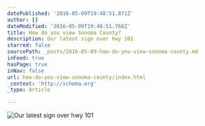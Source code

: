 ```yaml
---
datePublished: '2016-05-09T19:48:51.871Z'
author: []
dateModified: '2016-05-09T19:48:51.766Z'
title: How do you view Sonoma County?
description: Our latest sign over hwy 101
starred: false
sourcePath: _posts/2016-05-09-how-do-you-view-sonoma-county.md
inFeed: true
hasPage: true
inNav: false
url: how-do-you-view-sonoma-county/index.html
_context: 'http://schema.org'
_type: Article

---
```

![Our latest sign over hwy 101](https://the-grid-user-content.s3-us-west-2.amazonaws.com/5b4e73f9-eec3-459d-9d23-3bb2aabf2030.jpg)